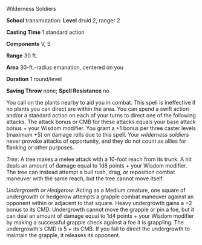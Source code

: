 Wilderness Soldiers

**School** transmutation: **Level** druid 2, ranger 2

**Casting Time** 1 standard action

**Components** V, S

**Range** 30 ft.

**Area** 30-ft.-radius emanation, centered on you

**Duration** 1 round/level

**Saving Throw** none; **Spell Resistance** no

You call on the plants nearby to aid you in combat. This spell is ineffective if no plants you can direct are within the area. You can spend a swift action and/or a standard action on each of your turns to direct one of the following attacks. The attack bonus or CMB for these attacks equals your base attack bonus + your Wisdom modifier. You grant a +1 bonus per three caster levels (maximum +5) on damage rolls due to this spell. Your _wilderness soldiers_ never provoke attacks of opportunity, and they do not count as allies for flanking or other purposes.

_Tree_: A tree makes a melee attack with a 10-foot reach from its trunk. A hit deals an amount of damage equal to 1d8 points + your Wisdom modifier. The tree can instead attempt a bull rush, drag, or reposition combat maneuver with the same reach, but the tree cannot move itself.

  
  

_Undergrowth or Hedgerow_: Acting as a Medium creature, one square of undergrowth or hedgerow attempts a grapple combat maneuver against an opponent within or adjacent to that square. Heavy undergrowth gains a +2 bonus to its CMD. Undergrowth cannot move the grapple or pin a foe, but it can deal an amount of damage equal to 1d4 points + your Wisdom modifier by making a successful grapple check against a foe it is grappling. The undergrowth's CMD is 5 + its CMB. If you fail to direct the undergrowth to maintain the grapple, it releases its opponent.

